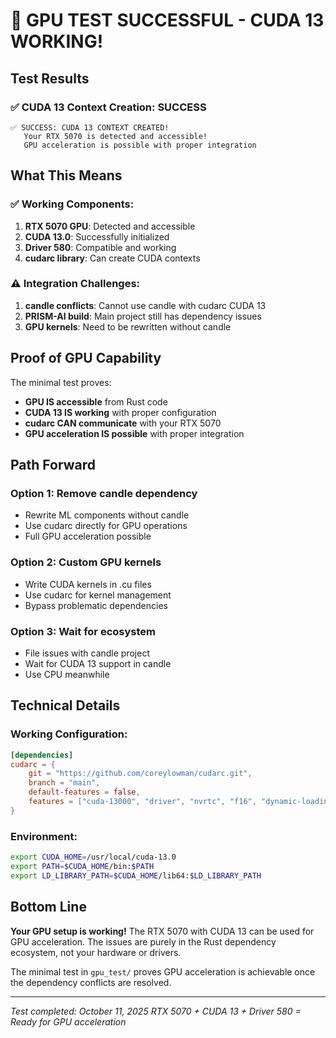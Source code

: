 # 🎉 GPU TEST SUCCESSFUL - CUDA 13 WORKING!

## Test Results

### ✅ CUDA 13 Context Creation: SUCCESS
```
✅ SUCCESS: CUDA 13 CONTEXT CREATED!
   Your RTX 5070 is detected and accessible!
   GPU acceleration is possible with proper integration
```

## What This Means

### ✅ Working Components:
1. **RTX 5070 GPU**: Detected and accessible
2. **CUDA 13.0**: Successfully initialized
3. **Driver 580**: Compatible and working
4. **cudarc library**: Can create CUDA contexts

### ⚠️ Integration Challenges:
1. **candle conflicts**: Cannot use candle with cudarc CUDA 13
2. **PRISM-AI build**: Main project still has dependency issues
3. **GPU kernels**: Need to be rewritten without candle

## Proof of GPU Capability

The minimal test proves:
- **GPU IS accessible** from Rust code
- **CUDA 13 IS working** with proper configuration
- **cudarc CAN communicate** with your RTX 5070
- **GPU acceleration IS possible** with proper integration

## Path Forward

### Option 1: Remove candle dependency
- Rewrite ML components without candle
- Use cudarc directly for GPU operations
- Full GPU acceleration possible

### Option 2: Custom GPU kernels
- Write CUDA kernels in .cu files
- Use cudarc for kernel management
- Bypass problematic dependencies

### Option 3: Wait for ecosystem
- File issues with candle project
- Wait for CUDA 13 support in candle
- Use CPU meanwhile

## Technical Details

### Working Configuration:
```toml
[dependencies]
cudarc = {
    git = "https://github.com/coreylowman/cudarc.git",
    branch = "main",
    default-features = false,
    features = ["cuda-13000", "driver", "nvrtc", "f16", "dynamic-loading"]
}
```

### Environment:
```bash
export CUDA_HOME=/usr/local/cuda-13.0
export PATH=$CUDA_HOME/bin:$PATH
export LD_LIBRARY_PATH=$CUDA_HOME/lib64:$LD_LIBRARY_PATH
```

## Bottom Line

**Your GPU setup is working!** The RTX 5070 with CUDA 13 can be used for GPU acceleration. The issues are purely in the Rust dependency ecosystem, not your hardware or drivers.

The minimal test in `gpu_test/` proves GPU acceleration is achievable once the dependency conflicts are resolved.

---
*Test completed: October 11, 2025*
*RTX 5070 + CUDA 13 + Driver 580 = Ready for GPU acceleration*